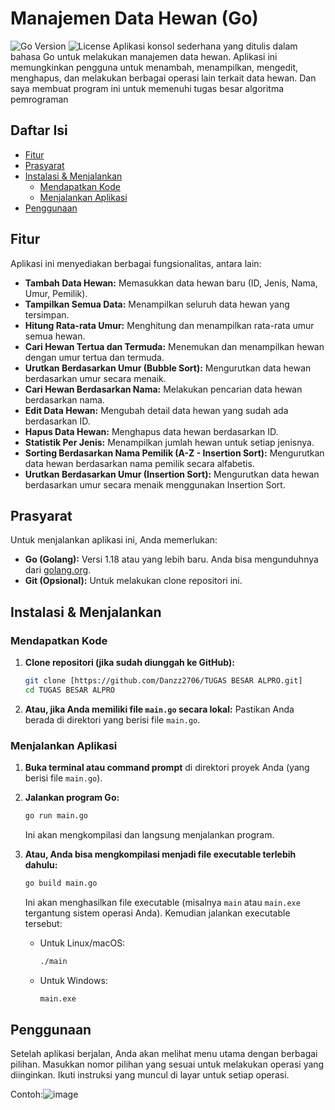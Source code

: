 # Manajemen Data Hewan (Go)

![Go Version](https://img.shields.io/badge/Go-1.18%2B-blue.svg) ![License](https://img.shields.io/badge/License-MIT-green.svg) Aplikasi konsol sederhana yang ditulis dalam bahasa Go untuk melakukan manajemen data hewan. Aplikasi ini memungkinkan pengguna untuk menambah, menampilkan, mengedit, menghapus, dan melakukan berbagai operasi lain terkait data hewan. Dan saya membuat program ini untuk memenuhi tugas besar algoritma pemrograman

## Daftar Isi

* [Fitur](#fitur)
* [Prasyarat](#prasyarat)
* [Instalasi & Menjalankan](#instalasi--menjalankan)
    * [Mendapatkan Kode](#mendapatkan-kode)
    * [Menjalankan Aplikasi](#menjalankan-aplikasi)
* [Penggunaan](#penggunaan)


## Fitur

Aplikasi ini menyediakan berbagai fungsionalitas, antara lain:

* **Tambah Data Hewan:** Memasukkan data hewan baru (ID, Jenis, Nama, Umur, Pemilik).
* **Tampilkan Semua Data:** Menampilkan seluruh data hewan yang tersimpan.
* **Hitung Rata-rata Umur:** Menghitung dan menampilkan rata-rata umur semua hewan.
* **Cari Hewan Tertua dan Termuda:** Menemukan dan menampilkan hewan dengan umur tertua dan termuda.
* **Urutkan Berdasarkan Umur (Bubble Sort):** Mengurutkan data hewan berdasarkan umur secara menaik.
* **Cari Hewan Berdasarkan Nama:** Melakukan pencarian data hewan berdasarkan nama.
* **Edit Data Hewan:** Mengubah detail data hewan yang sudah ada berdasarkan ID.
* **Hapus Data Hewan:** Menghapus data hewan berdasarkan ID.
* **Statistik Per Jenis:** Menampilkan jumlah hewan untuk setiap jenisnya.
* **Sorting Berdasarkan Nama Pemilik (A-Z - Insertion Sort):** Mengurutkan data hewan berdasarkan nama pemilik secara alfabetis.
* **Urutkan Berdasarkan Umur (Insertion Sort):** Mengurutkan data hewan berdasarkan umur secara menaik menggunakan Insertion Sort.

## Prasyarat

Untuk menjalankan aplikasi ini, Anda memerlukan:

* **Go (Golang):** Versi 1.18 atau yang lebih baru. Anda bisa mengunduhnya dari [golang.org](https://golang.org/dl/).
* **Git (Opsional):** Untuk melakukan clone repositori ini.

## Instalasi & Menjalankan

### Mendapatkan Kode

1.  **Clone repositori (jika sudah diunggah ke GitHub):**
    ```bash
    git clone [https://github.com/Danzz2706/TUGAS BESAR ALPRO.git]
    cd TUGAS BESAR ALPRO
    ```
2.  **Atau, jika Anda memiliki file `main.go` secara lokal:**
    Pastikan Anda berada di direktori yang berisi file `main.go`.

### Menjalankan Aplikasi

1.  **Buka terminal atau command prompt** di direktori proyek Anda (yang berisi file `main.go`).
2.  **Jalankan program Go:**
    ```bash
    go run main.go
    ```
    Ini akan mengkompilasi dan langsung menjalankan program.

3.  **Atau, Anda bisa mengkompilasi menjadi file executable terlebih dahulu:**
    ```bash
    go build main.go
    ```
    Ini akan menghasilkan file executable (misalnya `main` atau `main.exe` tergantung sistem operasi Anda). Kemudian jalankan executable tersebut:
    * Untuk Linux/macOS:
        ```bash
        ./main
        ```
    * Untuk Windows:
        ```bash
        main.exe
        ```

## Penggunaan

Setelah aplikasi berjalan, Anda akan melihat menu utama dengan berbagai pilihan. Masukkan nomor pilihan yang sesuai untuk melakukan operasi yang diinginkan. Ikuti instruksi yang muncul di layar untuk setiap operasi.

Contoh:![image](https://github.com/user-attachments/assets/61ef7506-4ff1-42fc-ade0-c5bc4c9e81a2)

